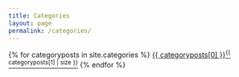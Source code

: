 ```yaml
---
title: Categories
layout: page
permalink: /categories/
---
```


{% for categoryposts in site.categories %} <a href="{{ site.url }}/categories/{{ categoryposts[0] | downcase }}" style="font-size:{{ categoryposts[1] | size | times: 20 | plus: 70 }}%">{{ categoryposts[0] }}<sup>{{ categoryposts[1] | size }}</sup></a> {% endfor %}

